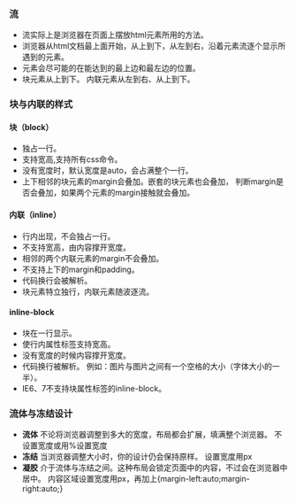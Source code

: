 ### 流

- 流实际上是浏览器在页面上摆放html元素所用的方法。
- 浏览器从html文档最上面开始，从上到下，从左到右，沿着元素流逐个显示所遇到的元素。
- 元素会尽可能的在能达到的最上边和最左边的位置。
- 块元素从上到下。
  内联元素从左到右、从上到下。

### 块与内联的样式

#### 块（block）

- 独占一行。
- 支持宽高,支持所有css命令。
- 没有宽度时，默认宽度是auto，会占满整个一行。
- 上下相邻的块元素的margin会叠加。嵌套的块元素也会叠加，
  判断margin是否会叠加，如果两个元素的margin接触就会叠加。



#### 内联（inline）

- 行内出现，不会独占一行。
- 不支持宽高，由内容撑开宽度。
- 相邻的两个内联元素的margin不会叠加。
- 不支持上下的margin和padding。
- 代码换行会被解析。
- 块元素特立独行，内联元素随波逐流。



#### inline-block

- 块在一行显示。
- 使行内属性标签支持宽高。
- 没有宽度的时候内容撑开宽度。
- 代码换行被解析。
  例如：图片与图片之间有一个空格的大小（字体大小的一半）。
- IE6、7不支持块属性标签的inline-block。



### 流体与冻结设计

- **流体**
  不论将浏览器调整到多大的宽度，布局都会扩展，填满整个浏览器。 不设置宽度或用%设置宽度
- **冻结**
  当浏览器调整大小时，你的设计仍会保持原样。
  设置宽度用px
- **凝胶**
  介于流体与冻结之间。这种布局会锁定页面中的内容，不过会在浏览器中 居中。
  内容区域设置宽度用px，再加上{margin-left:auto;margin-right:auto;}

